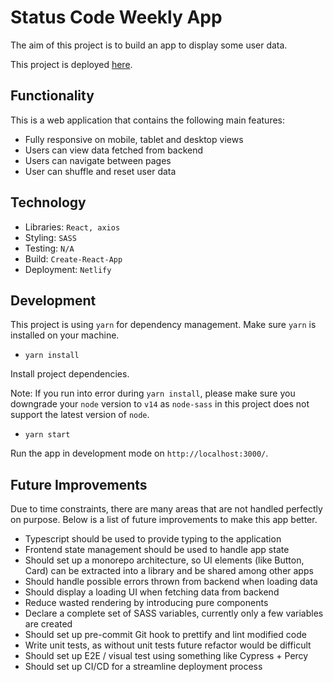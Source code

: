 # Status Code Weekly App

The aim of this project is to build an app to display some user data.

This project is deployed [here](https://modest-pike-17cdfe.netlify.app/).

## Functionality
This is a web application that contains the following main features:
- Fully responsive on mobile, tablet and desktop views
- Users can view data fetched from backend
- Users can navigate between pages
- User can shuffle and reset user data

## Technology
- Libraries: `React, axios`
- Styling: `SASS`
- Testing: `N/A`
- Build: `Create-React-App`
- Deployment: `Netlify`

## Development
This project is using `yarn` for dependency management.  Make sure `yarn` is installed on your machine.

- `yarn install` 

Install project dependencies.

Note: If you run into error during `yarn install`, please make sure you downgrade your `node` version to `v14` as `node-sass` in this project does not support the latest version of `node`.

- `yarn start`

Run the app in development mode on `http://localhost:3000/`.

## Future Improvements

Due to time constraints, there are many areas that are not handled perfectly on purpose. Below is a list of future improvements to make this app better.

- Typescript should be used to provide typing to the application
- Frontend state management should be used to handle app state
- Should set up a monorepo architecture, so UI elements (like Button, Card) can be extracted into a library and be shared among other apps
- Should handle possible errors thrown from backend when loading data
- Should display a loading UI when fetching data from backend
- Reduce wasted rendering by introducing pure components
- Declare a complete set of SASS variables, currently only a few variables are created
- Should set up pre-commit Git hook to prettify and lint modified code
- Write unit tests, as without unit tests future refactor would be difficult
- Should set up E2E / visual test using something like Cypress + Percy
- Should set up CI/CD for a streamline deployment process
